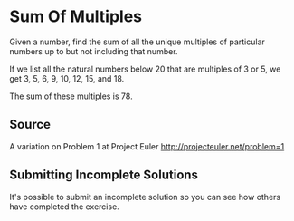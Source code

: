 # Sum Of Multiples
Given a number, find the sum of all the unique multiples of particular numbers up to
but not including that number.

If we list all the natural numbers below 20 that are multiples of 3 or 5,
we get 3, 5, 6, 9, 10, 12, 15, and 18.

The sum of these multiples is 78.

## Source
A variation on Problem 1 at Project Euler
http://projecteuler.net/problem=1

## Submitting Incomplete Solutions
It's possible to submit an incomplete solution so you can see how others have completed the exercise.